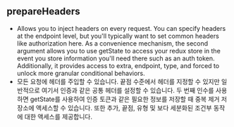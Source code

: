 ## prepareHeaders
- Allows you to inject headers on every request. You can specify headers at the endpoint level, but you'll typically want to set common headers like authorization here. As a convenience mechanism, the second argument allows you to use getState to access your redux store in the event you store information you'll need there such as an auth token. Additionally, it provides access to extra, endpoint, type, and forced to unlock more granular conditional behaviors.
- 모든 요청에 헤더를 주입할 수 있습니다. 끝점 수준에서 헤더를 지정할 수 있지만 일반적으로 여기서 인증과 같은 공통 헤더를 설정할 수 있습니다. 두 번째 인수를 사용하면 getState를 사용하여 인증 토큰과 같은 필요한 정보를 저장할 때 중복 제거 저장소에 액세스할 수 있습니다. 또한 추가, 끝점, 유형 및 보다 세분화된 조건부 동작에 대한 액세스를 제공합니다.
